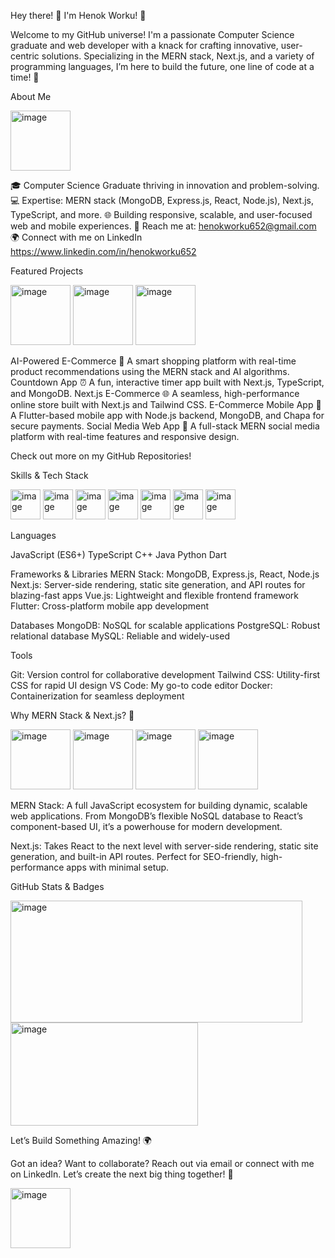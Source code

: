 Hey there! 👋 I'm Henok Worku! 🚀

Welcome to my GitHub universe! I'm a passionate Computer Science graduate and web developer with a knack for crafting innovative, user-centric solutions. Specializing in the MERN stack, Next.js, and a variety of programming languages, I’m here to build the future, one line of code at a time! 🌟



About Me

<img width="96" height="96" alt="image" src="https://github.com/user-attachments/assets/e81004e2-1fd6-4ae7-a45a-1ee1abea1a4e" />


🎓 Computer Science Graduate thriving in innovation and problem-solving.
💻 Expertise: MERN stack (MongoDB, Express.js, React, Node.js), Next.js, TypeScript, and more.
🌐 Building responsive, scalable, and user-focused web and mobile experiences.
📧 Reach me at: henokworku652@gmail.com
🌍 Connect with me on LinkedIn  https://www.linkedin.com/in/henokworku652



Featured Projects

<img width="96" height="96" alt="image" src="https://github.com/user-attachments/assets/f4d5dd4e-c35b-44cc-a884-f3050b477125" />

<img width="96" height="96" alt="image" src="https://github.com/user-attachments/assets/79a76368-2324-48f8-b1a5-b98b9b03a08f" />

<img width="96" height="96" alt="image" src="https://github.com/user-attachments/assets/d13b2ac7-4b1b-4308-90cd-67075a053151" />

AI-Powered E-Commerce 🛒
A smart shopping platform with real-time product recommendations using the MERN stack and AI algorithms.
Countdown App ⏰
A fun, interactive timer app built with Next.js, TypeScript, and MongoDB.
Next.js E-Commerce 🌐
A seamless, high-performance online store built with Next.js and Tailwind CSS.
E-Commerce Mobile App 📱
A Flutter-based mobile app with Node.js backend, MongoDB, and Chapa for secure payments.
Social Media Web App 📲
A full-stack MERN social media platform with real-time features and responsive design.

Check out more on my GitHub Repositories!



Skills & Tech Stack



<img width="48" height="48" alt="image" src="https://github.com/user-attachments/assets/a2ffadd6-a051-4819-a8d4-ad550a7725c6" />


<img width="48" height="48" alt="image" src="https://github.com/user-attachments/assets/913a68ba-4294-44b0-9cea-c51bc4efdd24" />


<img width="48" height="48" alt="image" src="https://github.com/user-attachments/assets/4f915261-1bb4-4201-8381-b1a5f13811ca" />


<img width="48" height="48" alt="image" src="https://github.com/user-attachments/assets/bfbee710-1390-45b6-b14f-ddb1ce96ba2b" />

<img width="48" height="48" alt="image" src="https://github.com/user-attachments/assets/6b0f244f-c3d2-4cf0-a999-37cb8cb9f404" />

<img width="48" height="48" alt="image" src="https://github.com/user-attachments/assets/8bc93e73-3969-48b0-8725-52ff688ccc08" />

<img width="48" height="48" alt="image" src="https://github.com/user-attachments/assets/99ed839f-23e1-4d35-902e-3d5ac5ce9137" />

Languages

JavaScript (ES6+)
TypeScript
C++
Java
Python
Dart

Frameworks & Libraries
MERN Stack: MongoDB, Express.js, React, Node.js
Next.js: Server-side rendering, static site generation, and API routes for blazing-fast apps
Vue.js: Lightweight and flexible frontend framework
Flutter: Cross-platform mobile app development

Databases
MongoDB: NoSQL for scalable applications
PostgreSQL: Robust relational database
MySQL: Reliable and widely-used

Tools

Git: Version control for collaborative development
Tailwind CSS: Utility-first CSS for rapid UI design
VS Code: My go-to code editor
Docker: Containerization for seamless deployment

Why MERN Stack & Next.js? 🚀


<img width="96" height="96" alt="image" src="https://github.com/user-attachments/assets/3eae96a2-8f7c-415b-b674-c953e5723bb4" />

<img width="96" height="96" alt="image" src="https://github.com/user-attachments/assets/5243c504-88be-4194-951f-76c22fdea644" />

<img width="96" height="96" alt="image" src="https://github.com/user-attachments/assets/01c5fa34-ce32-44ff-bb2a-8706dc5b8aae" />

<img width="96" height="96" alt="image" src="https://github.com/user-attachments/assets/77819418-ed3a-4a1e-93db-d920e3dbe689" />


MERN Stack: A full JavaScript ecosystem for building dynamic, scalable web applications. From MongoDB’s flexible NoSQL database to React’s component-based UI, it’s a powerhouse for modern development.

Next.js: Takes React to the next level with server-side rendering, static site generation, and built-in API routes. Perfect for SEO-friendly, high-performance apps with minimal setup.


GitHub Stats & Badges


<img width="467" height="195" alt="image" src="https://github.com/user-attachments/assets/63303ac0-5d14-41ea-aeae-adc213358b39" />


<img width="300" height="165" alt="image" src="https://github.com/user-attachments/assets/b3d6f0c1-0082-4ad7-b5e6-7c40fa1e0c84" />

Let’s Build Something Amazing! 🌍

Got an idea? Want to collaborate? Reach out via email or connect with me on LinkedIn. Let’s create the next big thing together! 🚀

<img width="96" height="96" alt="image" src="https://github.com/user-attachments/assets/657565a5-0d70-408a-8a1f-df21435b414c" />


